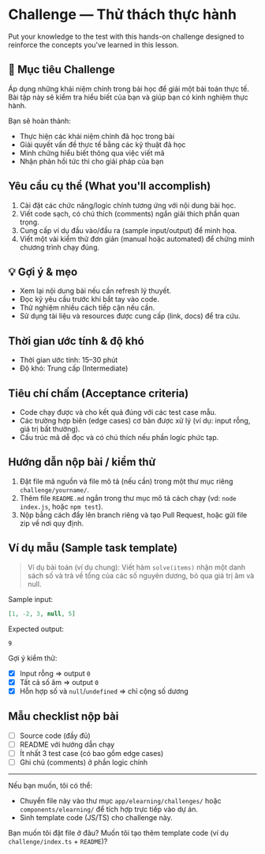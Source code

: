 # Challenge — Thử thách thực hành

Put your knowledge to the test with this hands-on challenge designed to reinforce the concepts you've learned in this lesson.

## 🎯 Mục tiêu Challenge

Áp dụng những khái niệm chính trong bài học để giải một bài toán thực tế. Bài tập này sẽ kiểm tra hiểu biết của bạn và giúp bạn có kinh nghiệm thực hành.

Bạn sẽ hoàn thành:

- Thực hiện các khái niệm chính đã học trong bài
- Giải quyết vấn đề thực tế bằng các kỹ thuật đã học
- Minh chứng hiểu biết thông qua việc viết mã
- Nhận phản hồi tức thì cho giải pháp của bạn

## Yêu cầu cụ thể (What you'll accomplish)

1. Cài đặt các chức năng/logic chính tương ứng với nội dung bài học.
2. Viết code sạch, có chú thích (comments) ngắn giải thích phần quan trọng.
3. Cung cấp ví dụ đầu vào/đầu ra (sample input/output) để minh họa.
4. Viết một vài kiểm thử đơn giản (manual hoặc automated) để chứng minh chương trình chạy đúng.

## 💡 Gợi ý & mẹo

- Xem lại nội dung bài nếu cần refresh lý thuyết.
- Đọc kỹ yêu cầu trước khi bắt tay vào code.
- Thử nghiệm nhiều cách tiếp cận nếu cần.
- Sử dụng tài liệu và resources được cung cấp (link, docs) để tra cứu.

## Thời gian ước tính & độ khó

- Thời gian ước tính: 15–30 phút
- Độ khó: Trung cấp (Intermediate)

## Tiêu chí chấm (Acceptance criteria)

- Code chạy được và cho kết quả đúng với các test case mẫu.
- Các trường hợp biên (edge cases) cơ bản được xử lý (ví dụ: input rỗng, giá trị bất thường).
- Cấu trúc mã dễ đọc và có chú thích nếu phần logic phức tạp.

## Hướng dẫn nộp bài / kiểm thử

1. Đặt file mã nguồn và file mô tả (nếu cần) trong một thư mục riêng `challenge/yourname/`.
2. Thêm file `README.md` ngắn trong thư mục mô tả cách chạy (vd: `node index.js`, hoặc `npm test`).
3. Nộp bằng cách đẩy lên branch riêng và tạo Pull Request, hoặc gửi file zip về nơi quy định.

## Ví dụ mẫu (Sample task template)

> Ví dụ bài toán (ví dụ chung): Viết hàm `solve(items)` nhận một danh sách số và trả về tổng của các số nguyên dương, bỏ qua giá trị âm và null.

Sample input:

```json
[1, -2, 3, null, 5]
```

Expected output:

```
9
```

Gợi ý kiểm thử:

- [x] Input rỗng => output `0`
- [x] Tất cả số âm => output `0`
- [x] Hỗn hợp số và `null`/`undefined` => chỉ cộng số dương

## Mẫu checklist nộp bài

- [ ] Source code (đầy đủ)
- [ ] README với hướng dẫn chạy
- [ ] Ít nhất 3 test case (có bao gồm edge cases)
- [ ] Ghi chú (comments) ở phần logic chính

---

Nếu bạn muốn, tôi có thể:

- Chuyển file này vào thư mục `app/elearning/challenges/` hoặc `components/elearning/` để tích hợp trực tiếp vào dự án.
- Sinh template code (JS/TS) cho challenge này.

Bạn muốn tôi đặt file ở đâu? Muốn tôi tạo thêm template code (ví dụ `challenge/index.ts` + `README`)?
